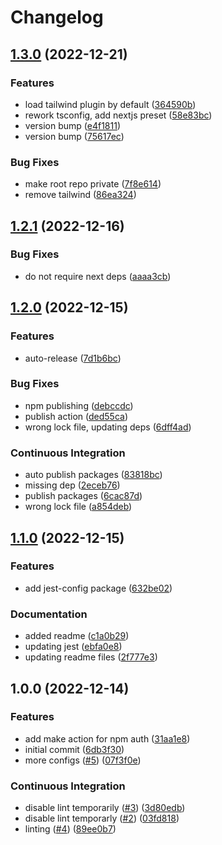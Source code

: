 # Changelog

## [1.3.0](https://github.com/wayofdev/npm-shareable-configs/compare/v1.2.1...v1.3.0) (2022-12-21)


### Features

* load tailwind plugin by default ([364590b](https://github.com/wayofdev/npm-shareable-configs/commit/364590b946ba5fc4845e428b1d1deaa8035609c7))
* rework tsconfig, add nextjs preset ([58e83bc](https://github.com/wayofdev/npm-shareable-configs/commit/58e83bcb5d3fb5a8c79dc2863cb20e30054a0ab7))
* version bump ([e4f1811](https://github.com/wayofdev/npm-shareable-configs/commit/e4f181114431d6fe07105b3b3be494a2a9e0236a))
* version bump ([75617ec](https://github.com/wayofdev/npm-shareable-configs/commit/75617ec7b920832463a087819c10ac85e44d158f))


### Bug Fixes

* make root repo private ([7f8e614](https://github.com/wayofdev/npm-shareable-configs/commit/7f8e6140e501a0a3d9eeaa37a195a95c6f078c40))
* remove tailwind ([86ea324](https://github.com/wayofdev/npm-shareable-configs/commit/86ea3240db015c9f59f7e6f7515ae25032f99582))

## [1.2.1](https://github.com/wayofdev/npm-shareable-configs/compare/v1.2.0...v1.2.1) (2022-12-16)


### Bug Fixes

* do not require next deps ([aaaa3cb](https://github.com/wayofdev/npm-shareable-configs/commit/aaaa3cbcf74f06788c000e0f868d78d3db43913c))

## [1.2.0](https://github.com/wayofdev/npm-shareable-configs/compare/v1.1.0...v1.2.0) (2022-12-15)


### Features

* auto-release ([7d1b6bc](https://github.com/wayofdev/npm-shareable-configs/commit/7d1b6bc16cb6c2321ece3a8f5506ef5d52b7bec4))


### Bug Fixes

* npm publishing ([debccdc](https://github.com/wayofdev/npm-shareable-configs/commit/debccdcce875774fb74653827d46da4ba1e56cda))
* publish action ([ded55ca](https://github.com/wayofdev/npm-shareable-configs/commit/ded55ca354d9053fa956dd2f4b1a723058a22ed0))
* wrong lock file, updating deps ([6dff4ad](https://github.com/wayofdev/npm-shareable-configs/commit/6dff4adb10e1c521c3fa79aa7510d244971be9cf))


### Continuous Integration

* auto publish packages ([83818bc](https://github.com/wayofdev/npm-shareable-configs/commit/83818bc86162da2d5235f589c43b5f0d8b3554d6))
* missing dep ([2eceb76](https://github.com/wayofdev/npm-shareable-configs/commit/2eceb766a60a416a5132652af013ddd4bb6e3a15))
* publish packages ([6cac87d](https://github.com/wayofdev/npm-shareable-configs/commit/6cac87d55bc1488b1eee040c793d72fab12f5564))
* wrong lock file ([a854deb](https://github.com/wayofdev/npm-shareable-configs/commit/a854deb5a6990ecfd4082b70a2e426abc96e6828))

## [1.1.0](https://github.com/wayofdev/npm-shareable-configs/compare/v1.0.0...v1.1.0) (2022-12-15)


### Features

* add jest-config package ([632be02](https://github.com/wayofdev/npm-shareable-configs/commit/632be02f3ea83c15543a2b46496b66c3916566af))


### Documentation

* added readme ([c1a0b29](https://github.com/wayofdev/npm-shareable-configs/commit/c1a0b292aad432bb30dbbd09d1b0080b189b4fb5))
* updating jest ([ebfa0e8](https://github.com/wayofdev/npm-shareable-configs/commit/ebfa0e83886c70ccb6448ddfeac87f2349c82a52))
* updating readme files ([2f777e3](https://github.com/wayofdev/npm-shareable-configs/commit/2f777e3db77800aa487b965e6b6ba9aa24edf841))

## 1.0.0 (2022-12-14)


### Features

* add make action for npm auth ([31aa1e8](https://github.com/wayofdev/npm-shareable-configs/commit/31aa1e8292b7b33a22cff9edc46e12365a0b524f))
* initial commit ([6db3f30](https://github.com/wayofdev/npm-shareable-configs/commit/6db3f3057c41b285c8518e4c336d52358cdaf09e))
* more configs ([#5](https://github.com/wayofdev/npm-shareable-configs/issues/5)) ([07f3f0e](https://github.com/wayofdev/npm-shareable-configs/commit/07f3f0eeacc6ba6147524480075e5c909971b1d8))


### Continuous Integration

* disable lint temporarily ([#3](https://github.com/wayofdev/npm-shareable-configs/issues/3)) ([3d80edb](https://github.com/wayofdev/npm-shareable-configs/commit/3d80edbfee14bccafae2d2434cc4017177a93bbc))
* disable lint temporarly ([#2](https://github.com/wayofdev/npm-shareable-configs/issues/2)) ([03fd818](https://github.com/wayofdev/npm-shareable-configs/commit/03fd8184736917b975d2bdbf018717e65696760d))
* linting ([#4](https://github.com/wayofdev/npm-shareable-configs/issues/4)) ([89ee0b7](https://github.com/wayofdev/npm-shareable-configs/commit/89ee0b7f681206dae9ed75d9d1257284783091af))
